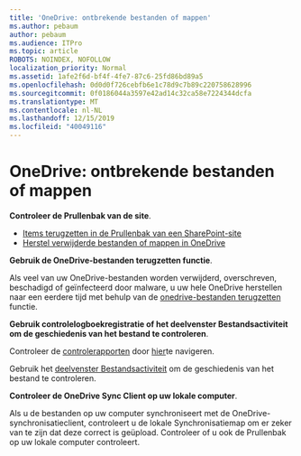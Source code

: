 ```yaml
---
title: 'OneDrive: ontbrekende bestanden of mappen'
ms.author: pebaum
author: pebaum
ms.audience: ITPro
ms.topic: article
ROBOTS: NOINDEX, NOFOLLOW
localization_priority: Normal
ms.assetid: 1afe2f6d-bf4f-4fe7-87c6-25fd86bd89a5
ms.openlocfilehash: 0d0d0f726cebfb6e1c78d9c7b89c220758628996
ms.sourcegitcommit: 0f0186044a3597e42ad14c32ca58e7224344dcfa
ms.translationtype: MT
ms.contentlocale: nl-NL
ms.lasthandoff: 12/15/2019
ms.locfileid: "40049116"
---
```

# <a name="onedrive-missing-files-or-folders"></a>OneDrive: ontbrekende bestanden of mappen

**Controleer de Prullenbak van de site**.

- [Items terugzetten in de Prullenbak van een SharePoint-site](https://support.office.com/article/restore-deleted-items-from-the-site-collection-recycle-bin-5fa924ee-16d7-487b-9a0a-021b9062d14b)
- [Herstel verwijderde bestanden of mappen in OneDrive](https://support.office.com/article/Restore-deleted-files-or-folders-in-OneDrive-949ada80-0026-4db3-a953-c99083e6a84f)


**Gebruik de OneDrive-bestanden terugzetten functie**. 

Als veel van uw OneDrive-bestanden worden verwijderd, overschreven, beschadigd of geïnfecteerd door malware, u uw hele OneDrive herstellen naar een eerdere tijd met behulp van de [onedrive-bestanden terugzetten](https://support.office.com/article/Restore-your-OneDrive-fa231298-759d-41cf-bcd0-25ac53eb8a15) functie.


**Gebruik controlelogboekregistratie of het deelvenster Bestandsactiviteit om de geschiedenis van het bestand te controleren**.

Controleer de [controlerapporten](https://docs.microsoft.com/office365/securitycompliance/search-the-audit-log-in-security-and-compliance?redirectSourcePath=%252fen-us%252farticle%252fsearch-the-audit-log-in-the-office-365-protection-center-0d4d0f35-390b-4518-800e-0c7ec95e946c) door [hier](https://sip.protection.office.com/)te navigeren.


Gebruik het [deelvenster Bestandsactiviteit](https://support.office.com/article/File-activity-in-a-document-library-6105ecda-1dd0-4f6f-9542-102bf5c0ffe0) om de geschiedenis van het bestand te controleren.


**Controleer de OneDrive Sync Client op uw lokale computer**.

Als u de bestanden op uw computer synchroniseert met de OneDrive-synchronisatieclient, controleert u de lokale Synchronisatiemap om er zeker van te zijn dat deze correct is geüpload. Controleer of u ook de Prullenbak op uw lokale computer controleert.

